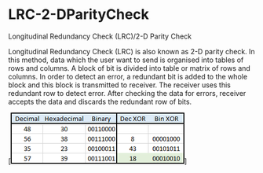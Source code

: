 # LRC-2-DParityCheck
Longitudinal Redundancy Check (LRC)/2-D Parity Check

Longitudinal Redundancy Check (LRC) is also known as 2-D parity check. In this method, data which the user want to send is organised into tables of rows and columns. A block of bit is divided into table or matrix of rows and columns. In order to detect an error, a redundant bit is added to the whole block and this block is transmitted to receiver. The receiver uses this redundant row to detect error. After checking the data for errors, receiver accepts the data and discards the redundant row of bits.

[![Xojo Plugin Creation from Scratch](https://github.com/eugenedakin/LRC-2-DParityCheck/blob/main/ManualCalculation.png)]

